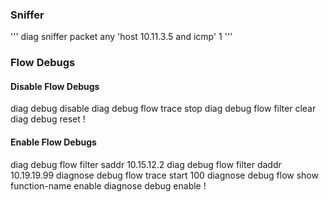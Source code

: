 ### Sniffer
'''
  diag sniffer packet any 'host 10.11.3.5 and icmp' 1
'''

### Flow Debugs
#### Disable Flow Debugs
  diag debug disable
  diag debug flow trace stop
  diag debug flow filter clear
  diag debug reset
  !
#### Enable Flow Debugs
  diag debug flow filter saddr 10.15.12.2
  diag debug flow filter daddr 10.19.19.99
  diagnose debug flow trace start 100
  diagnose debug flow show function-name enable
  diagnose debug enable
  !
